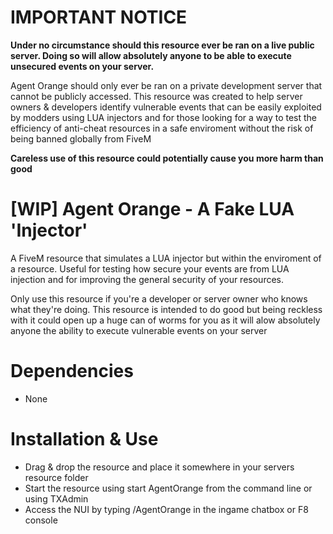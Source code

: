 # IMPORTANT NOTICE
**Under no circumstance should this resource ever be ran on a live public server. Doing so will allow absolutely anyone to be able to execute unsecured events on your server.** 

Agent Orange should only ever be ran on a private development server that cannot be publicly accessed. This resource was created to help server owners & developers identify vulnerable events that can be easily exploited by modders using LUA injectors and for those looking for a way to test the efficiency of anti-cheat resources in a safe enviroment without the risk of being banned globally from FiveM

**Careless use of this resource could potentially cause you more harm than good**

# [WIP] Agent Orange - A Fake LUA 'Injector'
A FiveM resource that simulates a LUA injector but within the enviroment of a resource. Useful for testing how secure your events are from LUA injection and for  improving the general security of your resources.

Only use this resource if you're a developer or server owner who knows what they're doing. This resource is intended to do good but being reckless with it could open up a huge can of worms for you as it will alow absolutely anyone the ability to execute vulnerable events on your server

# Dependencies
- None

# Installation & Use
- Drag & drop the resource and place it somewhere in your servers resource folder
- Start the resource using start AgentOrange from the command line or using TXAdmin
- Access the NUI by typing /AgentOrange in the ingame chatbox or F8 console
